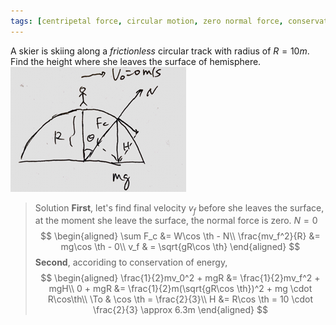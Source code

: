 ```yaml
---
tags: [centripetal force, circular motion, zero normal force, conservation of energy, kinetic energy, potential energy]
---
```


A skier is skiing along a _frictionless_ circular track with radius of $R=10m$. Find the height where she leaves the surface of hemisphere.
![Graph](../assets/quiz0305_skier.PNG)
>Solution
**First**, let's find final velocity $v_f$ before she leaves the surface, at the moment she leave the surface, the normal force is zero. $N=0$
$$
\begin{aligned}
\sum F_c &= W\cos \th - N\\
\frac{mv_f^2}{R} &= mg\cos \th - 0\\
v_f & = \sqrt{gR\cos \th}
\end{aligned}
$$
**Second**, accoriding to conservation of energy,
$$
\begin{aligned}
\frac{1}{2}mv_0^2 + mgR &= \frac{1}{2}mv_f^2 + mgH\\
0 + mgR &= \frac{1}{2}m(\sqrt{gR\cos \th})^2 + mg \cdot R\cos\th\\
\To & \cos \th = \frac{2}{3}\\
H &= R\cos \th = 10 \cdot \frac{2}{3} \approx 6.3m
\end{aligned}
$$
